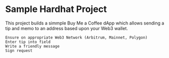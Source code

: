 # Sample Hardhat Project

This project builds a simmple Buy Me a Coffee dApp which allows sending a tip and memo to an address based upon your Web3 wallet.



```
Ensure on appropriate Web3 Network (Arbitrum, Mainnet, Polygon)
Enter tip into field
Write a friendly message
Sign request
```
